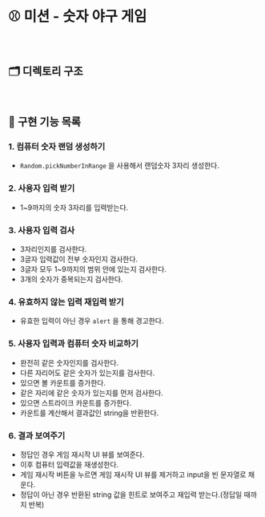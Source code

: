 # ⚾ 미션 - 숫자 야구 게임

<br>

## 🗂 디렉토리 구조

<br>

## 📝 구현 기능 목록

### 1. 컴퓨터 숫자 랜덤 생성하기
  - `Random.pickNumberInRange` 을 사용해서 랜덤숫자 3자리 생성한다.

### 2. 사용자 입력 받기
  - 1~9까지의 숫자 3자리를 입력받는다.

### 3. 사용자 입력 검사
  - 3자리인지를 검사한다.
  - 3글자 입력값이 전부 숫자인지 검사한다.
  - 3글자 모두 1~9까지의 범위 안에 있는지 검사한다.
  - 3개의 숫자가 중복되는지 검사한다.

### 4. 유효하지 않는 입력 재입력 받기
  - 유효한 입력이 아닌 경우 `alert` 을 통해 경고한다.
  
### 5. 사용자 입력과 컴퓨터 숫자 비교하기
  - 완전히 같은 숫자인지를 검사한다.
  - 다른 자리어도 같은 숫자가 있는지를 검사한다.
  - 있으면 볼 카운트를 증가한다.
  - 같은 자리에 같은 숫자가 있는지를 먼저 검사한다.
  - 있으면 스트라이크 카운트를 증가한다.
  - 카운트를 계산해서 결과값인 string을 반환한다.

### 6. 결과 보여주기
  - 정답인 경우 게임 재시작 UI 뷰를 보여준다.
  - 이후 컴퓨터 입력값을 재생성한다.
  - 게임 재시작 버튼을 누르면 게임 재시작 UI 뷰를 제거하고 input을 빈 문자열로 채운다.
  - 정답이 아닌 경우 반환된 string 값을 힌트로 보여주고 재입력 받는다.(정답일 때까지 반복)